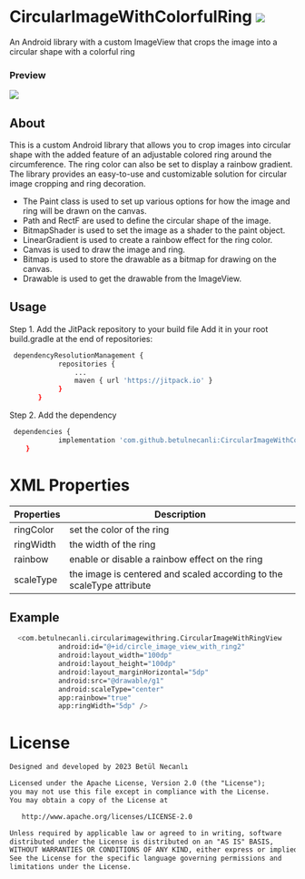 # CircularImageWithColorfulRing [![](https://jitpack.io/v/betulnecanli/CircularImageWithColorfulRing.svg)](https://jitpack.io/#betulnecanli/CircularImageWithColorfulRing)

An Android library with a custom ImageView that crops the image into a circular shape with a colorful ring


 ###  Preview
 ![](https://github.com/betulnecanli/CircularImageWithColorfulRing/blob/master/screenshot/img.jpg?raw=true) 
 
 ##  About
This is a custom Android library that allows you to crop images into circular shape with the added feature of an adjustable colored ring around the circumference. The ring color can also be set to display a rainbow gradient. The library provides an easy-to-use and customizable solution for circular image cropping and ring decoration.
 
- The Paint class is used to set up various options for how the image and ring will be drawn on the canvas.
- Path and RectF are used to define the circular shape of the image.
- BitmapShader is used to set the image as a shader to the paint object.
- LinearGradient is used to create a rainbow effect for the ring color.
- Canvas is used to draw the image and ring.
- Bitmap is used to store the drawable as a bitmap for drawing on the canvas.
- Drawable is used to get the drawable from the ImageView.
 
 ##  Usage
 Step 1. Add the JitPack repository to your build file
 Add it in your root build.gradle at the end of repositories:
```bash
 dependencyResolutionManagement {
    		repositories {
        		...
        		maven { url 'https://jitpack.io' }
    		}
	   }
```

Step 2. Add the dependency
```bash
 dependencies {
	        implementation 'com.github.betulnecanli:CircularImageWithColorfulRing:v1.0.0'
	}
```
 
# XML Properties

|  Properties          |  Description               |
|----------------------|----------------------------|
|  ringColor    |  set the color of the ring |
|  ringWidth   | the width of the ring  |
|  rainbow   | enable or disable a rainbow effect on the ring  |
|  scaleType   |  the image is centered and scaled according to the scaleType attribute  |

## Example 
```bash
  <com.betulnecanli.circularimagewithring.CircularImageWithRingView
            android:id="@+id/circle_image_view_with_ring2"
            android:layout_width="100dp"
            android:layout_height="100dp"
            android:layout_marginHorizontal="5dp"
            android:src="@drawable/g1"
            android:scaleType="center"
            app:rainbow="true"
            app:ringWidth="5dp" />
```


# License
```xml
Designed and developed by 2023 Betül Necanlı 

Licensed under the Apache License, Version 2.0 (the "License");
you may not use this file except in compliance with the License.
You may obtain a copy of the License at

   http://www.apache.org/licenses/LICENSE-2.0

Unless required by applicable law or agreed to in writing, software
distributed under the License is distributed on an "AS IS" BASIS,
WITHOUT WARRANTIES OR CONDITIONS OF ANY KIND, either express or implied.
See the License for the specific language governing permissions and
limitations under the License.
```
